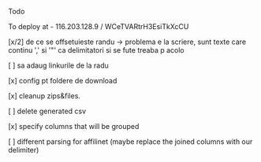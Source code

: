 Todo

To deploy at - 116.203.128.9 / WCeTVARtrH3EsiTkXcCU

[x/2] de ce se offsetuieste randu -> problema e la scriere, sunt texte care continu ',' si '"' ca delimitatori si se fute treaba p acolo
 
[ ] sa adaug linkurile de la radu

[x] config pt foldere de download

[x] cleanup zips&files.

[ ] delete generated csv  

[x] specify columns that will be grouped

[ ] different parsing for affilinet (maybe replace the joined columns with our delimiter)